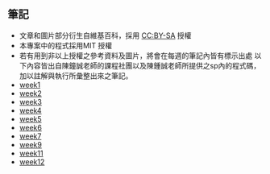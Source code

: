 ## 筆記
* 文章和圖片部分衍生自維基百科，採用 [CC:BY-SA](https://zh.wikipedia.org/wiki/Wikipedia:CC_BY-SA_3.0%E5%8D%8F%E8%AE%AE%E6%96%87%E6%9C%AC) 授權
* 本專案中的程式採用MIT 授權
* 若有用到非以上授權之參考資料及圖片，將會在每週的筆記內皆有標示出處 以下內容皆出自陳鐘誠老師的課程社團以及陳鍾誠老師所提供之sp內的程式碼，加以註解與執行所彙整出來之筆記。  
* [week1](https://github.com/jifkavnb0205/sp110b/blob/master/note/week1/1.md)  
* [week2](https://github.com/jifkavnb0205/sp110b/blob/master/note/week2/2.md)  
* [week3](https://github.com/jifkavnb0205/sp110b/blob/master/note/week3/3.md)  
* [week4](https://github.com/jifkavnb0205/sp110b/blob/master/note/week4/4.md)  
* [week5](https://github.com/jifkavnb0205/sp110b/blob/master/note/week5/5.md)  
* [week6](https://github.com/jifkavnb0205/sp110b/blob/master/note/week6/6.md)  
* [week7](https://github.com/jifkavnb0205/sp110b/blob/master/note/week7/7.md)  
* [week9](https://github.com/jifkavnb0205/sp110b/blob/master/note/week9/9.md)  
* [week11](https://github.com/jifkavnb0205/sp110b/blob/master/note/week11/11.md)  
* [week12](https://github.com/jifkavnb0205/sp110b/blob/master/note/week12/12.md)  
